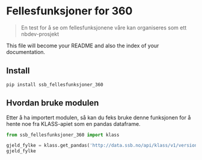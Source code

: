 # Fellesfunksjoner for 360
> En test for å se om fellesfunksjonene våre kan organiseres som ett nbdev-prosjekt


This file will become your README and also the index of your documentation.

## Install

`pip install ssb_fellesfunksjoner_360`

## Hvordan bruke modulen

Etter å ha importert modulen, så kan du feks bruke denne funksjonen for å hente noe fra KLASS-apiet som en pandas dataframe.

```python
from ssb_fellesfunksjoner_360 import klass
```

```python
gjeld_fylke = klass.get_pandas('http://data.ssb.no/api/klass/v1/versions/1158', 'classificationItems')
gjeld_fylke
```
